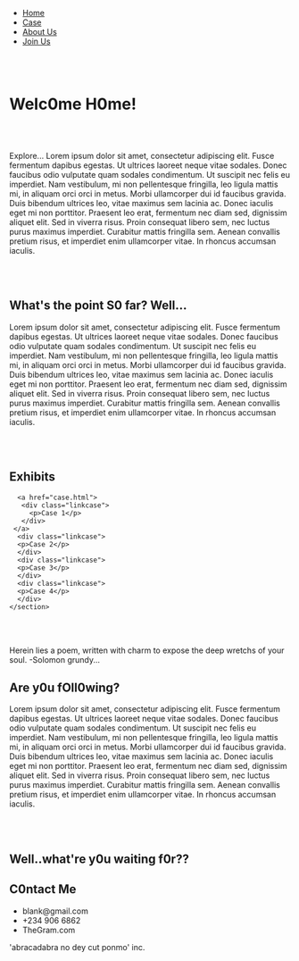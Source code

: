 <!DOCTYPE html>
<html lang="en" dir="ltr">
  <head>
    <meta charset="utf-8">
    <title>Alcatraz</title>
    <meta name="viewport" content="width=devie-width, initial-scale=1.0">
    <link rel="stylesheet" href="stylesheet.css">
  </head>
 <body>
  <div class="wrapper">
    <nav>
  		<ul>
  			<li><a href="index.html">Home</a></li>
  			<li><a href="Case.html">Case</a></li>
  			<li><a href="About Us.html">About Us</a></li>
  			<li><a href="Join Us.html">Join Us</a></li>
  		</ul>
  	</nav>
    <br></br>
    <h1>Welc0me H0me!</h1>
    <br></br>
      <div>
          <p>Explore... Lorem ipsum dolor sit amet, consectetur adipiscing elit. Fusce fermentum dapibus egestas. Ut ultrices laoreet neque vitae sodales. Donec faucibus odio vulputate quam sodales condimentum. Ut suscipit nec felis eu imperdiet. Nam vestibulum, mi non pellentesque fringilla, leo ligula mattis mi, in aliquam orci orci in metus. Morbi ullamcorper dui id faucibus gravida. Duis bibendum ultrices leo, vitae maximus sem lacinia ac. Donec iaculis eget mi non porttitor. Praesent leo erat, fermentum nec diam sed, dignissim aliquet elit. Sed in viverra risus. Proin consequat libero sem, nec luctus purus maximus imperdiet. Curabitur mattis fringilla sem. Aenean convallis pretium risus, et imperdiet enim ullamcorper vitae. In rhoncus accumsan iaculis.</p>
      </div>
    <br></br>
  <h2>What's the point S0 far? Well... </h2>
    <div>
      <p>Lorem ipsum dolor sit amet, consectetur adipiscing elit. Fusce fermentum dapibus egestas. Ut ultrices laoreet neque vitae sodales. Donec faucibus odio vulputate quam sodales condimentum. Ut suscipit nec felis eu imperdiet. Nam vestibulum, mi non pellentesque fringilla, leo ligula mattis mi, in aliquam orci orci in metus. Morbi ullamcorper dui id faucibus gravida. Duis bibendum ultrices leo, vitae maximus sem lacinia ac. Donec iaculis eget mi non porttitor. Praesent leo erat, fermentum nec diam sed, dignissim aliquet elit. Sed in viverra risus. Proin consequat libero sem, nec luctus purus maximus imperdiet. Curabitur mattis fringilla sem. Aenean convallis pretium risus, et imperdiet enim ullamcorper vitae. In rhoncus accumsan iaculis.</p>
    </div>
  <br></br>
    <section class="Caselinks">
      <h2>Exhibits</h2>

      <a href="case.html">
       <div class="linkcase">
         <p>Case 1</p>
       </div>
     </a>
      <div class="linkcase">
      <p>Case 2</p>
      </div>
      <div class="linkcase">
      <p>Case 3</p>
      </div>
      <div class="linkcase">
      <p>Case 4</p>
      </div>
    </section>

  <br></br>
    <div>
      <p class="subtext">Herein lies a poem, written with charm to expose the deep wretchs of your soul. -Solomon grundy...</p>
    </div>
    <h2>Are y0u fOll0wing?</h2>
    <div>
      <p>Lorem ipsum dolor sit amet, consectetur adipiscing elit. Fusce fermentum dapibus egestas. Ut ultrices laoreet neque vitae sodales. Donec faucibus odio vulputate quam sodales condimentum. Ut suscipit nec felis eu imperdiet. Nam vestibulum, mi non pellentesque fringilla, leo ligula mattis mi, in aliquam orci orci in metus. Morbi ullamcorper dui id faucibus gravida. Duis bibendum ultrices leo, vitae maximus sem lacinia ac. Donec iaculis eget mi non porttitor. Praesent leo erat, fermentum nec diam sed, dignissim aliquet elit. Sed in viverra risus. Proin consequat libero sem, nec luctus purus maximus imperdiet. Curabitur mattis fringilla sem. Aenean convallis pretium risus, et imperdiet enim ullamcorper vitae. In rhoncus accumsan iaculis.</p>
    </div>
  <br></br>
    <h2>Well..what're y0u waiting f0r??</h2>

 <footer>
  <section class="Footer">
    <div>
      <h2>C0ntact Me</h2>
     <ul>
          <li>blank@gmail.com</li>
          <li>+234 906 6862</li>
          <li>TheGram.com</li>
     </ul>
    </div>
   </section>
   <p>'abracadabra no dey cut ponmo' inc.</p>

  </footer>


 </div>
</body>
</html>
